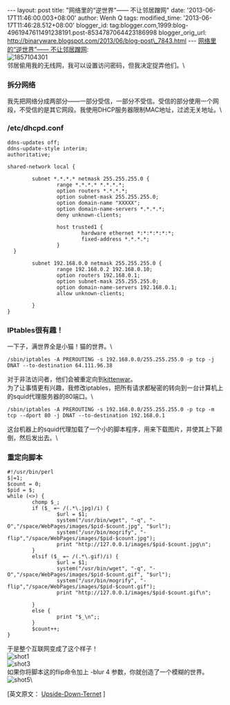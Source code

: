 --- layout: post title: "网络里的“逆世界”—— 不让邻居蹭网" date:
'2013-06-17T11:46:00.003+08:00' author: Wenh Q tags: modified\_time:
'2013-06-17T11:46:28.512+08:00' blogger\_id:
tag:blogger.com,1999:blog-4961947611491238191.post-8534787064423186998
blogger\_orig\_url:
http://binaryware.blogspot.com/2013/06/blog-post\_7843.html ---
[网络里的“逆世界”——
不让邻居蹭网](http://www.oschina.net/news/41194/upside-down-ternet):\
![1857104301](http://static.oschina.net/uploads/img/201306/07074220_Fckf.jpg)\
邻居偷用我的无线网，我可以设置访问密码，但我决定捉弄他们。\

### 拆分网络

我先把网络分成两部分——一部分受信，一部分不受信。受信的部分使用一个网段，不受信的是其它网段。我使用DHCP服务器限制MAC地址，过滤无关地址。\

### /etc/dhcpd.conf

    ddns-updates off;
    ddns-update-style interim;
    authoritative;

    shared-network local {

            subnet *.*.*.* netmask 255.255.255.0 {
                    range *.*.*.* *.*.*.*;
                    option routers *.*.*.*;
                    option subnet-mask 255.255.255.0;
                    option domain-name "XXXXX";
                    option domain-name-servers *.*.*.*;
                    deny unknown-clients;

                    host trusted1 {
                            hardware ethernet *:*:*:*:*:*;
                            fixed-address *.*.*.*;
                    }
      }

            subnet 192.168.0.0 netmask 255.255.255.0 {
                    range 192.168.0.2 192.168.0.10;
                    option routers 192.168.0.1;
                    option subnet-mask 255.255.255.0;
                    option domain-name-servers 192.168.0.1;
                    allow unknown-clients;

            }
    }

### IPtables很有趣！

一下子，满世界全是小猫！猫的世界。\

    /sbin/iptables -A PREROUTING -s 192.168.0.0/255.255.255.0 -p tcp -j DNAT --to-destination 64.111.96.38

对于非法访问者，他们会被重定向到[kittenwar](http://www.kittenwar.com/)。\
为了让事情更有兴趣，我修改iptables，把所有请求都秘密的转向到一台计算机上的squid代理服务器的80端口。\

    /sbin/iptables -A PREROUTING -s 192.168.0.0/255.255.255.0 -p tcp -m tcp --dport 80 -j DNAT --to-destination 192.168.0.1

这台机器上的squid代理加载了一个小的脚本程序，用来下载图片，并使其上下颠倒，然后发出去。\

### 重定向脚本

    #!/usr/bin/perl
    $|=1;
    $count = 0;
    $pid = $;
    while (<>) {
            chomp $_;
            if ($_ =~ /(.*\.jpg)/i) {
                    $url = $1;
                    system("/usr/bin/wget", "-q", "-O","/space/WebPages/images/$pid-$count.jpg", "$url");
                    system("/usr/bin/mogrify", "-flip","/space/WebPages/images/$pid-$count.jpg");
                    print "http://127.0.0.1/images/$pid-$count.jpg\n";
            }
            elsif ($_ =~ /(.*\.gif)/i) {
                    $url = $1;
                    system("/usr/bin/wget", "-q", "-O","/space/WebPages/images/$pid-$count.gif", "$url");
                    system("/usr/bin/mogrify", "-flip","/space/WebPages/images/$pid-$count.gif");
                    print "http://127.0.0.1/images/$pid-$count.gif\n";

            }
            else {
                    print "$_\n";;
            }
            $count++;
    }

于是整个互联网变成了这个样子！\
![shot1](http://static.oschina.net/uploads/img/201306/07074220_qY3g.jpg)\
![shot3](http://static.oschina.net/uploads/img/201306/07074220_BzJz.jpg)\
如果你将脚本这的flip命令加上 -blur 4 参数，你就创造了一个模糊的世界。\
![shot5](http://static.oschina.net/uploads/img/201306/07074220_fd0a.jpg)\

<div>

\[英文原文：
[Upside-Down-Ternet](http://www.ex-parrot.com/pete/upside-down-ternet.html)
\]

</div>
